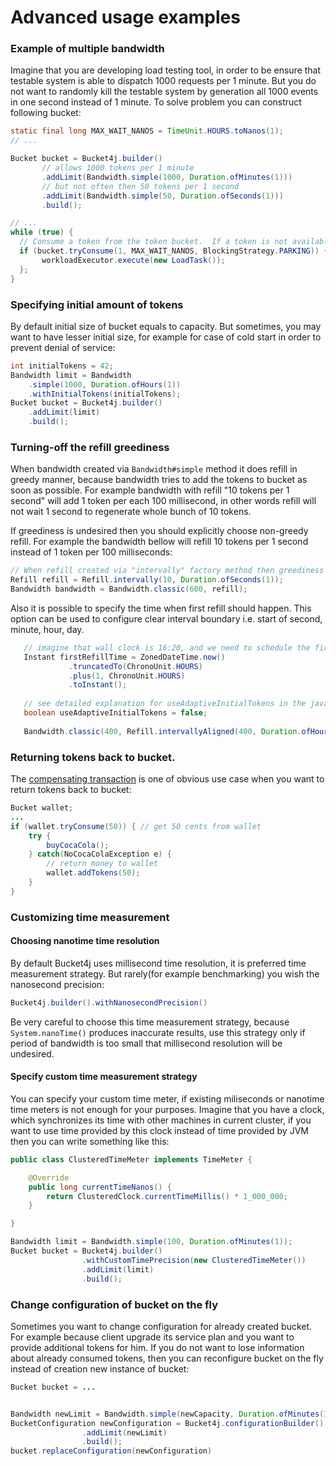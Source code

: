 # Advanced usage examples

### Example of multiple bandwidth

Imagine that you are developing load testing tool, in order to be ensure that testable system is able to dispatch 1000 requests per 1 minute.
But you do not want to randomly kill the testable system by generation all 1000 events in one second instead of 1 minute. 
To solve problem you can construct following bucket:
```java
static final long MAX_WAIT_NANOS = TimeUnit.HOURS.toNanos(1);
// ...

Bucket bucket = Bucket4j.builder()
       // allows 1000 tokens per 1 minute
       .addLimit(Bandwidth.simple(1000, Duration.ofMinutes(1)))
       // but not often then 50 tokens per 1 second
       .addLimit(Bandwidth.simple(50, Duration.ofSeconds(1)))
       .build();

// ...
while (true) {
  // Consume a token from the token bucket.  If a token is not available this method will block until the refill adds one to the bucket.
  if (bucket.tryConsume(1, MAX_WAIT_NANOS, BlockingStrategy.PARKING)) {
       workloadExecutor.execute(new LoadTask());
  };
}
```

### Specifying initial amount of tokens
By default initial size of bucket equals to capacity. 
But sometimes, you may want to have lesser initial size, for example for case of cold start in order to prevent denial of service: 

```java
int initialTokens = 42;
Bandwidth limit = Bandwidth
    .simple(1000, Duration.ofHours(1))
    .withInitialTokens(initialTokens);
Bucket bucket = Bucket4j.builder()
    .addLimit(limit)
    .build();
```

### Turning-off the refill greediness
When bandwidth created via ```Bandwidth#simple``` method  it does refill in greedy manner, because bandwidth tries to add the tokens to bucket as soon as possible.
For example bandwidth with refill "10 tokens per 1 second" will add 1 token per each 100 millisecond,
in other words refill will not wait 1 second to regenerate whole bunch of 10 tokens.

If greediness is undesired then you should explicitly choose non-greedy refill.
For example the bandwidth bellow will refill 10 tokens per 1 second instead of 1 token per 100 milliseconds:
```java
// When refill created via "intervally" factory method then greediness is turned-off.
Refill refill = Refill.intervally(10, Duration.ofSeconds(1));
Bandwidth bandwidth = Bandwidth.classic(600, refill);
```

Also it is possible to specify the time when first refill should happen. 
This option can be used to configure clear interval boundary i.e. start of second, minute, hour, day.
```java
   // imagine that wall clock is 16:20, and we need to schedule the first refill to 17:00
   Instant firstRefillTime = ZonedDateTime.now()
             .truncatedTo(ChronoUnit.HOURS)
             .plus(1, ChronoUnit.HOURS)
             .toInstant();
   
   // see detailed explanation for useAdaptiveInitialTokens in the javadocs for 'intervallyAligned' method 
   boolean useAdaptiveInitialTokens = false;
   
   Bandwidth.classic(400, Refill.intervallyAligned(400, Duration.ofHours(1), firstRefillTime, useAdaptiveInitialTokens));
```


### Returning tokens back to bucket.
The [compensating transaction](https://en.wikipedia.org/wiki/Compensating_transaction) is one of obvious use case when you want to return tokens back to bucket:
```java
Bucket wallet;
...
if (wallet.tryConsume(50)) { // get 50 cents from wallet
    try {
        buyCocaCola();
    } catch(NoCocaColaException e) {
        // return money to wallet
        wallet.addTokens(50);
    } 
}
```

### Customizing time measurement
#### Choosing nanotime time resolution
By default Bucket4j uses millisecond time resolution, it is preferred time measurement strategy. 
But rarely(for example benchmarking) you wish the nanosecond precision:
``` java
Bucket4j.builder().withNanosecondPrecision()
```
Be very careful to choose this time measurement strategy, because ```System.nanoTime()``` produces inaccurate results, 
use this strategy only if period of bandwidth is too small that millisecond resolution will be undesired.
   
#### Specify custom time measurement strategy
You can specify your custom time meter, if existing miliseconds or nanotime time meters is not enough for your purposes.
Imagine that you have a clock, which synchronizes its time with other machines in current cluster,
if you want to use time provided by this clock instead of time provided by JVM then you can write something like this:

```java
public class ClusteredTimeMeter implements TimeMeter {

    @Override
    public long currentTimeNanos() {
        return ClusteredClock.currentTimeMillis() * 1_000_000;
    }

}

Bandwidth limit = Bandwidth.simple(100, Duration.ofMinutes(1));
Bucket bucket = Bucket4j.builder()
                .withCustomTimePrecision(new ClusteredTimeMeter())
                .addLimit(limit)
                .build();
```

### Change configuration of bucket on the fly
Sometimes you want to change configuration for already created bucket.
For example because client upgrade its service plan and you want to provide additional tokens for him.
If you do not want to lose information about already consumed tokens,
then you can reconfigure bucket on the fly instead of creation new instance of bucket:
```java
Bucket bucket = ...


Bandwidth newLimit = Bandwidth.simple(newCapacity, Duration.ofMinutes(1));
BucketConfiguration newConfiguration = Bucket4j.configurationBuilder()
                .addLimit(newLimit)
                .build();
bucket.replaceConfiguration(newConfiguration)
```
